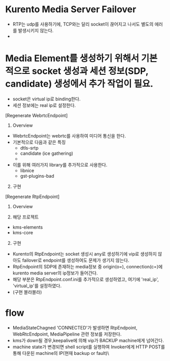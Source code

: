 # Kurento Media Server Failover
- RTP는 udp를 사용하기에, TCP와는 달리 socket이 끊어지고 나서도 별도의 에러를 발생시키지 않는다.
-


# Media Element를 생성하기 위해서 기본적으로 socket 생성과 세션 정보(SDP, candidate) 생성에서 추가 작업이 필요.
- socket은 virtual ip로 binding한다.
- 세션 정보에는 real ip로 설정한다.

[Regenerate WebrtcEndpoint]
1) Overview

- WebrtcEndpoint는 webrtc를 사용하여 미디어 통신을 한다.
- 기본적으로 다음과 같은 특징
  - dtls-srtp
  - candidate (ice gathering)
  -
- 이를 위해 여러가지 library를 추가적으로 사용한다.
  - libnice
  - gst-plugins-bad

2) 구현

[Regenerate RtpEndpoint]
1) Overview


3) 해당 프로젝트
  - kms-elements
  - kms-core

2) 구현
- Kurento의 RtpEndpoint는 socket 생성시 any로 생성하기에 vip로 생성하지 않아도 failover로 endpoint를 생성하여도 문제가 생기지 않는다.
- RtpEndpoint의 SDP에 존재하는 media정보 중 origin(o=), connection(c=)에 kurento media server의 ip정보가 들어간다.
- 해당 부분은 RtpEndpoint.conf.ini를 추가적으로 생성하였고, 여기에 'real_ip', 'virtual_ip'를 설정하였다.
- (구현 블라블라)

# flow
- MediaStateChagned 'CONNECTED'가 발생하면 RtpEndpoint, WebRtcEndpoint, MediaPipeline 관련 정보를 저장한다.
- kms가 down될 경우,keepalive에 의해 vip가 BACKUP machine에게 넘어간다.
- machine state가 변경되면 shell script를 실행하여 Invoker에게 HTTP POST를 통해 다운된 machine의 IP(현재 backup or fault)\
